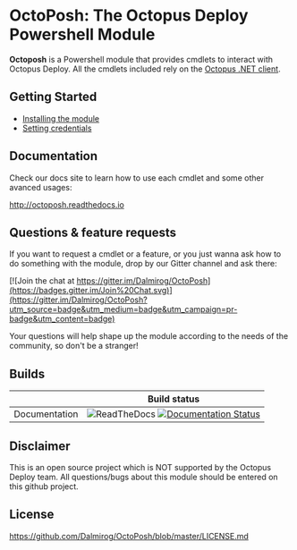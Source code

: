 # OctoPosh: The Octopus Deploy Powershell Module

**Octoposh** is a Powershell module that provides cmdlets to interact with Octopus Deploy. All the cmdlets included rely on the [Octopus .NET client](https://www.nuget.org/packages/Octopus.Client).

## Getting Started

- [Installing the module](http://octoposh.readthedocs.io/en/latest/gettingstarted/installing-the-module/)
- [Setting credentials](http://octoposh.readthedocs.io/en/latest/gettingstarted/setting-credentials/)

## Documentation

Check our docs site to learn how to use each cmdlet and some other avanced usages:

http://octoposh.readthedocs.io

## Questions & feature requests
If you want to request a cmdlet or a feature, or you just wanna ask how to do something with the module, drop by our Gitter channel and ask there:

[![Join the chat at https://gitter.im/Dalmirog/OctoPosh](https://badges.gitter.im/Join%20Chat.svg)](https://gitter.im/Dalmirog/OctoPosh?utm_source=badge&utm_medium=badge&utm_campaign=pr-badge&utm_content=badge)

Your questions will help shape up the module according to the needs of the community, so don't be a stranger!

## Builds

|               |               Build status               |
| :-----------: | :--------------------------------------: |
| Documentation | ![ReadTheDocs](https://raw.githubusercontent.com/rtfd/readthedocs.org/master/media/images/favicon.png) [![Documentation Status](http://readthedocs.org/projects/octoposh/badge/?version=latest)](http://octoposh.readthedocs.io/en/latest/?badge=latest) |

## Disclaimer
This is an open source project which is NOT supported by the Octopus Deploy team. All questions/bugs about this module should be entered on this github project.

## License

https://github.com/Dalmirog/OctoPosh/blob/master/LICENSE.md
